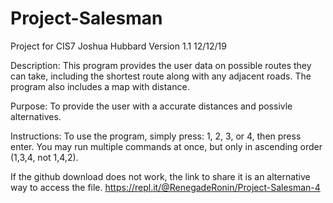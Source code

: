 # Project-Salesman
Project for CIS7
Joshua Hubbard
Version 1.1
12/12/19

Description: This program provides the user data on possible routes they can take, 
including the shortest route along with any adjacent roads. The program also includes a map with distance.

Purpose: To provide the user with a accurate distances and possivle alternatives.

Instructions: To use the program, simply press: 1, 2, 3, or 4, then press enter. You may run multiple commands at once,
but only in ascending order (1,3,4, not 1,4,2).

If the github download does not work, the link to share it is an alternative way to access the file.
https://repl.it/@RenegadeRonin/Project-Salesman-4
